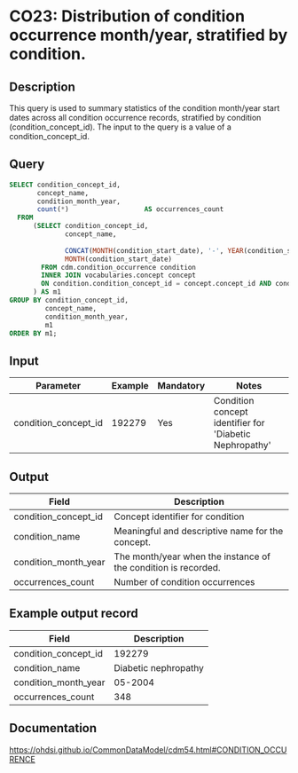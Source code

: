 <!---
Group:condition occurrence
Name:CO23 Distribution of condition occurrence month/year, stratified by condition.
Author: Alberto Labarga
CDM Version: 5.4
-->

# CO23: Distribution of condition occurrence month/year, stratified by condition.

## Description
This query is used to summary statistics of the condition month/year start dates across all condition occurrence records, stratified by condition (condition_concept_id).  The input to the query is a value  of a condition_concept_id.

## Query
```sql
SELECT condition_concept_id,
       concept_name,
       condition_month_year,
       count(*)                   AS occurrences_count
  FROM
      (SELECT condition_concept_id,
              concept_name,
              
              CONCAT(MONTH(condition_start_date), '-', YEAR(condition_start_date))  AS condition_month_year,
              MONTH(condition_start_date)                                           AS m1
        FROM cdm.condition_occurrence condition
        INNER JOIN vocabularies.concept concept
        ON condition.condition_concept_id = concept.concept_id AND condition.condition_concept_id=192279
      ) AS m1
GROUP BY condition_concept_id,
         concept_name,
         condition_month_year,
         m1
ORDER BY m1;
```

## Input

|  Parameter |  Example |  Mandatory |  Notes |
| --- | --- | --- | --- |
| condition_concept_id | 192279 | Yes | Condition concept identifier for 'Diabetic Nephropathy' |

## Output

|  Field |  Description |
| --- | --- |
| condition_concept_id | Concept identifier for condition |
| condition_name | Meaningful and descriptive name for the concept. |
| condition_month_year | The month/year when the instance of the condition is recorded. |
| occurrences_count |  Number of condition occurrences |

## Example output record

| Field |  Description |
| --- | --- |
| condition_concept_id |  192279 |
| condition_name |  Diabetic nephropathy |
| condition_month_year |  05-2004 |
| occurrences_count |  348 |


## Documentation
https://ohdsi.github.io/CommonDataModel/cdm54.html#CONDITION_OCCURENCE
